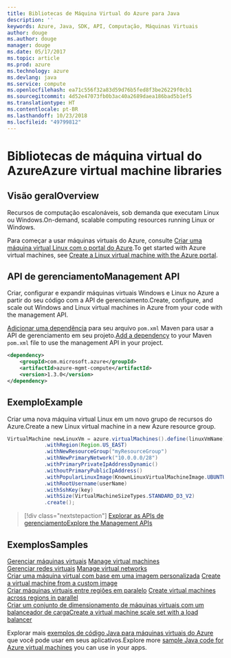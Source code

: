 ```yaml
---
title: Bibliotecas de Máquina Virtual do Azure para Java
description: ''
keywords: Azure, Java, SDK, API, Computação, Máquinas Virtuais
author: douge
ms.author: douge
manager: douge
ms.date: 05/17/2017
ms.topic: article
ms.prod: azure
ms.technology: azure
ms.devlang: java
ms.service: compute
ms.openlocfilehash: ea71c556f32a83d59d76b5fed8f3be26229f0cb1
ms.sourcegitcommit: 4d52e47073fb0b3ac40a2689daea186bad5b1ef5
ms.translationtype: HT
ms.contentlocale: pt-BR
ms.lasthandoff: 10/23/2018
ms.locfileid: "49799812"
---
```

# <a name="azure-virtual-machine-libraries"></a><span data-ttu-id="19bc7-103">Bibliotecas de máquina virtual do Azure</span><span class="sxs-lookup"><span data-stu-id="19bc7-103">Azure virtual machine libraries</span></span>

## <a name="overview"></a><span data-ttu-id="19bc7-104">Visão geral</span><span class="sxs-lookup"><span data-stu-id="19bc7-104">Overview</span></span>

<span data-ttu-id="19bc7-105">Recursos de computação escalonáveis, sob demanda que executam Linux ou Windows.</span><span class="sxs-lookup"><span data-stu-id="19bc7-105">On-demand, scalable computing resources running Linux or Windows.</span></span>

<span data-ttu-id="19bc7-106">Para começar a usar máquinas virtuais do Azure, consulte [Criar uma máquina virtual Linux com o portal do Azure](/azure/virtual-machines/linux/quick-create-portal).</span><span class="sxs-lookup"><span data-stu-id="19bc7-106">To get started with Azure virtual machines, see [Create a Linux virtual machine with the Azure portal](/azure/virtual-machines/linux/quick-create-portal).</span></span>

## <a name="management-api"></a><span data-ttu-id="19bc7-107">API de gerenciamento</span><span class="sxs-lookup"><span data-stu-id="19bc7-107">Management API</span></span>

<span data-ttu-id="19bc7-108">Criar, configurar e expandir máquinas virtuais Windows e Linux no Azure a partir do seu código com a API de gerenciamento.</span><span class="sxs-lookup"><span data-stu-id="19bc7-108">Create, configure, and scale out Windows and Linux virtual machines in Azure from your code with the management API.</span></span>

<span data-ttu-id="19bc7-109">[Adicionar uma dependência](https://maven.apache.org/guides/getting-started/index.html#How_do_I_use_external_dependencies) para seu arquivo `pom.xml` Maven para usar a API de gerenciamento em seu projeto.</span><span class="sxs-lookup"><span data-stu-id="19bc7-109">[Add a dependency](https://maven.apache.org/guides/getting-started/index.html#How_do_I_use_external_dependencies) to your Maven `pom.xml` file to use the management API in your project.</span></span>  

```XML
<dependency>
    <groupId>com.microsoft.azure</groupId>
    <artifactId>azure-mgmt-compute</artifactId>
    <version>1.3.0</version>
</dependency>
```   


## <a name="example"></a><span data-ttu-id="19bc7-110">Exemplo</span><span class="sxs-lookup"><span data-stu-id="19bc7-110">Example</span></span>

<span data-ttu-id="19bc7-111">Criar uma nova máquina virtual Linux em um novo grupo de recursos do Azure.</span><span class="sxs-lookup"><span data-stu-id="19bc7-111">Create a new Linux virtual machine in a new Azure resource group.</span></span>

```java
VirtualMachine newLinuxVm = azure.virtualMachines().define(linuxVmName)
            .withRegion(Region.US_EAST)
            .withNewResourceGroup("myResourceGroup")
            .withNewPrimaryNetwork("10.0.0.0/28")
            .withPrimaryPrivateIpAddressDynamic()
            .withoutPrimaryPublicIpAddress()
            .withPopularLinuxImage(KnownLinuxVirtualMachineImage.UBUNTU_SERVER_16_04_LTS)
            .withRootUsername(userName)
            .withSshKey(key)
            .withSize(VirtualMachineSizeTypes.STANDARD_D3_V2)
            .create();
```

> [!div class="nextstepaction"]
> [<span data-ttu-id="19bc7-112">Explorar as APIs de gerenciamento</span><span class="sxs-lookup"><span data-stu-id="19bc7-112">Explore the Management APIs</span></span>](/java/api/overview/azure/virtualmachines/management)


## <a name="samples"></a><span data-ttu-id="19bc7-113">Exemplos</span><span class="sxs-lookup"><span data-stu-id="19bc7-113">Samples</span></span>

<span data-ttu-id="19bc7-114">[Gerenciar máquinas virtuais][1] </span><span class="sxs-lookup"><span data-stu-id="19bc7-114">[Manage virtual machines][1] </span></span>  
<span data-ttu-id="19bc7-115">[Gerenciar redes virtuais][6] </span><span class="sxs-lookup"><span data-stu-id="19bc7-115">[Manage virtual networks][6] </span></span>  
<span data-ttu-id="19bc7-116">[Criar uma máquina virtual com base em uma imagem personalizada][2] </span><span class="sxs-lookup"><span data-stu-id="19bc7-116">[Create a virtual machine from a custom image][2] </span></span>  
<span data-ttu-id="19bc7-117">[Criar máquinas virtuais entre regiões em paralelo][5]  </span><span class="sxs-lookup"><span data-stu-id="19bc7-117">[Create virtual machines across regions in parallel][5]  </span></span>  
<span data-ttu-id="19bc7-118">[Criar um conjunto de dimensionamento de máquinas virtuais com um balanceador de carga][7]</span><span class="sxs-lookup"><span data-stu-id="19bc7-118">[Create a virtual machine scale set with a load balancer][7]</span></span>    

[1]: ../docs-ref-conceptual/java-sdk-manage-virtual-machines.md
[2]: https://azure.microsoft.com/resources/samples/managed-disk-java-create-virtual-machine-using-custom-image/
[5]: ../docs-ref-conceptual/java-sdk-virtual-machines-in-parallel.md
[6]: ../docs-ref-conceptual/java-sdk-manage-virtual-networks.md
[7]: ../docs-ref-conceptual/java-sdk-manage-vm-scalesets.md

<span data-ttu-id="19bc7-119">Explorar mais [exemplos de código Java para máquinas virtuais do Azure](https://azure.microsoft.com/resources/samples/?platform=java&term=VM) que você pode usar em seus aplicativos.</span><span class="sxs-lookup"><span data-stu-id="19bc7-119">Explore more [sample Java code for Azure virtual machines](https://azure.microsoft.com/resources/samples/?platform=java&term=VM) you can use in your apps.</span></span>